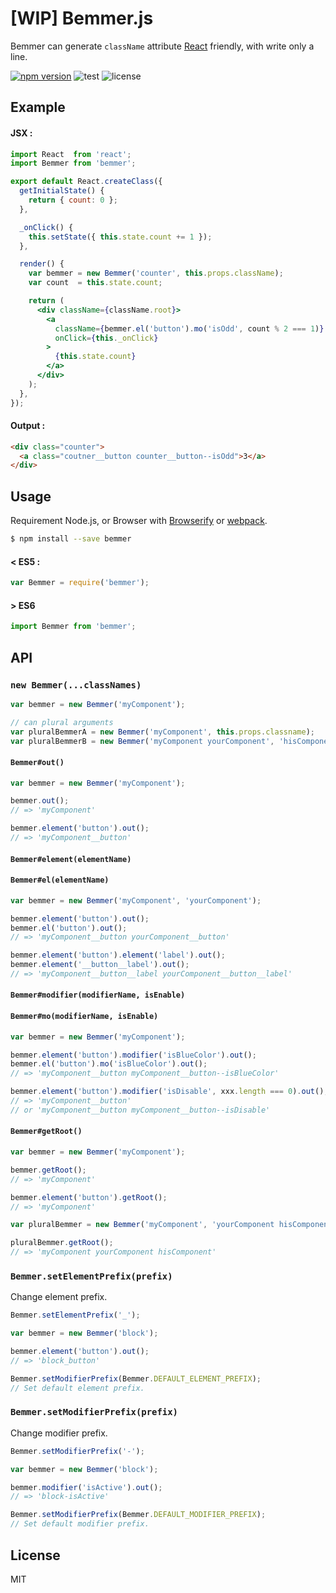 [WIP] Bemmer.js
================================

Bemmer can generate `className` attribute [React](http://facebook.github.io/react/) friendly, with write only a line.

[![npm version](https://badge.fury.io/js/bemmer.svg)](http://badge.fury.io/js/bemmer)
![test](https://circleci.com/gh/axross/bemmer.svg?style=shield&circle-token=01a654ef30887aa9b843dfa7ce264dc7d942d726)
![license](http://img.shields.io/badge/license-MIT-brightgreen.svg?style=flat)

## Example

#### JSX :

```jsx
import React  from 'react';
import Bemmer from 'bemmer';

export default React.createClass({
  getInitialState() {
    return { count: 0 };
  },

  _onClick() {
    this.setState({ this.state.count += 1 });
  },

  render() {
    var bemmer = new Bemmer('counter', this.props.className);
    var count  = this.state.count;

    return (
      <div className={className.root}>
        <a
          className={bemmer.el('button').mo('isOdd', count % 2 === 1)}
          onClick={this._onClick}
        >
          {this.state.count}
        </a>
      </div>
    );
  },
});
```

#### Output :

```html
<div class="counter">
  <a class="coutner__button counter__button--isOdd">3</a>
</div>
```

## Usage

Requirement Node.js, or Browser with [Browserify](http://browserify.org/) or [webpack](http://webpack.github.io/).

```sh
$ npm install --save bemmer
```

#### < ES5 :

```js
var Bemmer = require('bemmer');
```

#### > ES6

```js
import Bemmer from 'bemmer';
```

## API

### `new Bemmer(...classNames)`

```js
var bemmer = new Bemmer('myComponent');

// can plural arguments
var pluralBemmerA = new Bemmer('myComponent', this.props.classname);
var pluralBemmerB = new Bemmer('myComponent yourComponent', 'hisComponent');
```

#### `Bemmer#out()`

```js
var bemmer = new Bemmer('myComponent');

bemmer.out();
// => 'myComponent'

bemmer.element('button').out();
// => 'myComponent__button'
```

#### `Bemmer#element(elementName)`
#### `Bemmer#el(elementName)`

```js
var bemmer = new Bemmer('myComponent', 'yourComponent');

bemmer.element('button').out();
bemmer.el('button').out();
// => 'myComponent__button yourComponent__button'

bemmer.element('button').element('label').out();
bemmer.element('__button__label').out();
// => 'myComponent__button__label yourComponent__button__label'
```

#### `Bemmer#modifier(modifierName, isEnable)`
#### `Bemmer#mo(modifierName, isEnable)`

```js
var bemmer = new Bemmer('myComponent');

bemmer.element('button').modifier('isBlueColor').out();
bemmer.el('button').mo('isBlueColor').out();
// => 'myComponent__button myComponent__button--isBlueColor'

bemmer.element('button').modifier('isDisable', xxx.length === 0).out();
// => 'myComponent__button'
// or 'myComponent__button myComponent__button--isDisable'
```

#### `Bemmer#getRoot()`

```js
var bemmer = new Bemmer('myComponent');

bemmer.getRoot();
// => 'myComponent'

bemmer.element('button').getRoot();
// => 'myComponent'

var pluralBemmer = new Bemmer('myComponent', 'yourComponent hisComponent');

pluralBemmer.getRoot();
// => 'myComponent yourComponent hisComponent'
```

### `Bemmer.setElementPrefix(prefix)`

Change element prefix.

```js
Bemmer.setElementPrefix('_');

var bemmer = new Bemmer('block');

bemmer.element('button').out();
// => 'block_button'

Bemmer.setModifierPrefix(Bemmer.DEFAULT_ELEMENT_PREFIX);
// Set default element prefix.
```

### `Bemmer.setModifierPrefix(prefix)`

Change modifier prefix.

```js
Bemmer.setModifierPrefix('-');

var bemmer = new Bemmer('block');

bemmer.modifier('isActive').out();
// => 'block-isActive'

Bemmer.setModifierPrefix(Bemmer.DEFAULT_MODIFIER_PREFIX);
// Set default modifier prefix.
```

## License

MIT
